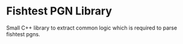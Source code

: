 # Fishtest PGN Library

Small C++ library to extract common logic which is required to parse fishtest pgns.
